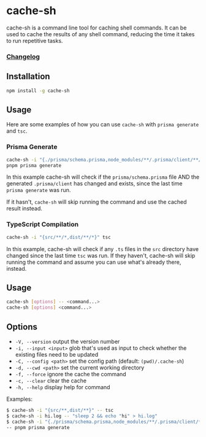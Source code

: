 # cache-sh

cache-sh is a command line tool for caching shell commands. It can be used to
cache the results of any shell command, reducing the time it takes to run
repetitive tasks.

### [Changelog](https://github.com/alber70g/cache-sh/blob/master/changelog.md)

## Installation

```bash
npm install -g cache-sh
```

## Usage

Here are some examples of how you can use `cache-sh` with `prisma generate` and
`tsc`.

### Prisma Generate

```bash
cache-sh -i "{./prisma/schema.prisma,node_modules/**/.prisma/client/**/*.*}" \
pnpm prisma generate
```

In this example cache-sh will check if the `prisma/schema.prisma` file AND the
generated `.prisma/client` has changed and exists, since the last time
`prisma generate` was run.

If it hasn't, `cache-sh` will skip running the command and use the cached result
instead.

### TypeScript Compilation

```bash
cache-sh -i "{src/**/*,dist/**/*}" tsc
```

In this example, cache-sh will check if any `.ts` files in the `src` directory
have changed since the last time `tsc` was run. If they haven't, cache-sh will
skip running the command and assume you can use what's already there, instead.

## Usage

```sh
cache-sh [options] -- <command...>
cache-sh [options] <command...>
```

## Options

- `-V, --version` output the version number
- `-i, --input <input>` glob that's used as input to check whether the existing
  files need to be updated
- `-C, --config <path>` set the config path (default: `(pwd)/.cache-sh`)
- `-d, --cwd <path>` set the current working directory
- `-f, --force` ignore the cache the command
- `-c, --clear` clear the cache
- `-h, --help` display help for command

Examples:

```sh
$ cache-sh -i "{src/**,dist/**}" -- tsc
$ cache-sh -i hi.log -- "sleep 2 && echo "hi" > hi.log"
$ cache-sh -i "{./prisma/schema.prisma,node_modules/**/.prisma/client/**/*.*}"\
-- pnpm prisma generate
```
